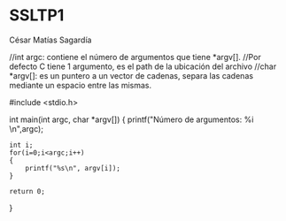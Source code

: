 # SSLTP1
César Matías Sagardía

//int argc: contiene el número de argumentos que tiene *argv[]. 
//Por defecto C tiene 1 argumento, es el path de la ubicación del archivo
//char *argv[]: es un puntero a un vector de cadenas, separa las cadenas mediante un espacio entre las mismas.

#include <stdio.h>

int main(int argc, char *argv[])
{
	printf("Número de argumentos: %i \n",argc);

	int i;
	for(i=0;i<argc;i++)
	{
		printf("%s\n", argv[i]);		
	}

	return 0;
}
